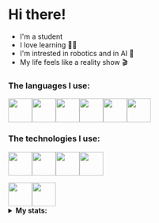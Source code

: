 


<h1>Hi there!</h1>
<div>

<ul>
  <li>I'm a student</li>
  <li>I love learning 👨‍💻</li>
  <li>I'm intrested in robotics and in AI 🤖</li>
  <li>My life feels like a reality show 🎬</li></ul>

<h3>The languages I use:</h3>
<p float="left">
<img src="https://img.icons8.com/fluency/256/c-sharp-logo.png" width="48"><img src="https://img.icons8.com/color/256/c-plus-plus-logo.png" width="48"><img src="https://img.icons8.com/color/256/python.png" width ="48"><img src="https://img.icons8.com/?size=256&id=13679&format=png" width="48"><img src="https://img.icons8.com/color/256/javascript.png" width="48"><img src="https://img.icons8.com/?size=160&id=fAMVO_fuoOuC&format=png" width="48">
<br>
<h3>The technologies I use:</h3>
<p float ="left">
 <img src="https://img.icons8.com/fluency/256/jupyter.png" width="48"><img src="https://img.icons8.com/color/256/linux.png" width="48"><img src="https://img.icons8.com/color/256/git.png" width="48"><img src="https://img.icons8.com/fluency/256/arduino.png" width="48">

<!--</p>
<h3>What I want to learn:</h3>

<p><img src="https://img.icons8.com/fluency/1x/x86.png" width="48"><img src="https://img.icons8.com/nolan/256/rust-programming-language--v1.png" width="48"><img src="https://img.icons8.com/color/256/flutter.png" width ="48"></p> --><div align="left"><img src="https://img.icons8.com/?size=160&id=Wln8Z3PcXanx&format=png" width="48"><img src="https://img.icons8.com/?size=256&id=lRjcvhvtR81o&format=png" width="48" >
  <details><summary><b>My stats:</b></summary>
  
  
![Anurag's GitHub stats-Dark](https://github-readme-stats.vercel.app/api?username=leonardocasarotto&count_private=true&show_icons=true&theme=react#gh-dark-mode-onlye)<br><br>
![Profile View Counter](https://komarev.com/ghpvc/?username=LeonardoCasarotto&style=for-the-badge&color=61dafb)
  </details></div>

